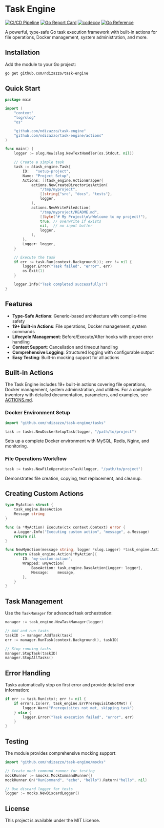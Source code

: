 # Task Engine

[![CI/CD Pipeline](https://github.com/ndizazzo/task-engine/actions/workflows/ci.yml/badge.svg)](https://github.com/ndizazzo/task-engine/actions/workflows/ci.yml)
[![Go Report Card](https://goreportcard.com/badge/github.com/ndizazzo/task-engine)](https://goreportcard.com/report/github.com/ndizazzo/task-engine)
[![codecov](https://codecov.io/gh/ndizazzo/task-engine/branch/main/graph/badge.svg)](https://codecov.io/gh/ndizazzo/task-engine)
[![Go Reference](https://pkg.go.dev/badge/github.com/ndizazzo/task-engine.svg)](https://pkg.go.dev/github.com/ndizazzo/task-engine)

A powerful, type-safe Go task execution framework with built-in actions for file operations, Docker management, system administration, and more.

## Installation

Add the module to your Go project:

```bash
go get github.com/ndizazzo/task-engine
```

## Quick Start

```go
package main

import (
    "context"
    "log/slog"
    "os"

    "github.com/ndizazzo/task-engine"
    "github.com/ndizazzo/task-engine/actions"
)

func main() {
    logger := slog.New(slog.NewTextHandler(os.Stdout, nil))

    // Create a simple task
    task := &task_engine.Task{
        ID:   "setup-project",
        Name: "Project Setup",
        Actions: []task_engine.ActionWrapper{
            actions.NewCreateDirectoriesAction(
                "/tmp/myproject",
                []string{"src", "docs", "tests"},
                logger,
            ),
            actions.NewWriteFileAction(
                "/tmp/myproject/README.md",
                []byte("# My Project\n\nWelcome to my project!"),
                true, // overwrite if exists
                nil,  // no input buffer
                logger,
            ),
        },
        Logger: logger,
    }

    // Execute the task
    if err := task.Run(context.Background()); err != nil {
        logger.Error("Task failed", "error", err)
        os.Exit(1)
    }

    logger.Info("Task completed successfully!")
}
```

## Features

- **Type-Safe Actions**: Generic-based architecture with compile-time safety
- **19+ Built-in Actions**: File operations, Docker management, system commands
- **Lifecycle Management**: Before/Execute/After hooks with proper error handling
- **Context Support**: Cancellation and timeout handling
- **Comprehensive Logging**: Structured logging with configurable output
- **Easy Testing**: Built-in mocking support for all actions

## Built-in Actions

The Task Engine includes 19+ built-in actions covering file operations, Docker management, system administration, and utilities. For a complete inventory with detailed documentation, parameters, and examples, see [ACTIONS.md](ACTIONS.md).

### Docker Environment Setup

```go
import "github.com/ndizazzo/task-engine/tasks"

task := tasks.NewDockerSetupTask(logger, "/path/to/project")
```

Sets up a complete Docker environment with MySQL, Redis, Nginx, and monitoring.

### File Operations Workflow

```go
task := tasks.NewFileOperationsTask(logger, "/path/to/project")
```

Demonstrates file creation, copying, text replacement, and cleanup.

## Creating Custom Actions

```go
type MyAction struct {
    task_engine.BaseAction
    Message string
}

func (a *MyAction) Execute(ctx context.Context) error {
    a.Logger.Info("Executing custom action", "message", a.Message)
    return nil
}

func NewMyAction(message string, logger *slog.Logger) *task_engine.Action[*MyAction] {
    return &task_engine.Action[*MyAction]{
        ID: "my-custom-action",
        Wrapped: &MyAction{
            BaseAction: task_engine.BaseAction{Logger: logger},
            Message:    message,
        },
    }
}
```

## Task Management

Use the `TaskManager` for advanced task orchestration:

```go
manager := task_engine.NewTaskManager(logger)

// Add and run tasks
taskID := manager.AddTask(task)
err := manager.RunTask(context.Background(), taskID)

// Stop running tasks
manager.StopTask(taskID)
manager.StopAllTasks()
```

## Error Handling

Tasks automatically stop on first error and provide detailed error information:

```go
if err := task.Run(ctx); err != nil {
    if errors.Is(err, task_engine.ErrPrerequisiteNotMet) {
        logger.Warn("Prerequisites not met, skipping task")
    } else {
        logger.Error("Task execution failed", "error", err)
    }
}
```

## Testing

The module provides comprehensive mocking support:

```go
import "github.com/ndizazzo/task-engine/mocks"

// Create mock command runner for testing
mockRunner := &mocks.MockCommandRunner{}
mockRunner.On("RunCommand", "echo", "hello").Return("hello", nil)

// Use discard logger for tests
logger := mocks.NewDiscardLogger()
```

## License

This project is available under the MIT License.
